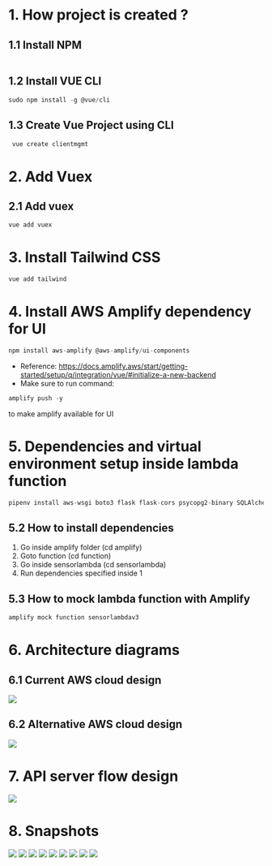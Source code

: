 # 1. How project is created ? #
## 1.1 Install NPM ##
```js

```

## 1.2 Install VUE CLI ##
```js
sudo npm install -g @vue/cli
```

## 1.3 Create Vue Project using CLI ##
```js
 vue create clientmgmt
```

# 2. Add Vuex #
## 2.1 Add vuex ##
```js
vue add vuex
```

# 3. Install Tailwind CSS #
```js
vue add tailwind 
```

# 4. Install AWS Amplify dependency for UI #
```js
npm install aws-amplify @aws-amplify/ui-components
```
- Reference: https://docs.amplify.aws/start/getting-started/setup/q/integration/vue/#initialize-a-new-backend
- Make sure to run command:
```js 
amplify push -y
```
to make amplify available for UI

# 5. Dependencies and virtual environment setup inside lambda function #
```python
pipenv install aws-wsgi boto3 flask flask-cors psycopg2-binary SQLAlchemy SQLAlchemy-serializer
```

## 5.2 How to install dependencies ##
1. Go inside amplify folder (cd amplify)
2. Goto function (cd function)
3. Go inside sensorlambda (cd sensorlambda)
4. Run dependencies specified inside 1

## 5.3 How to mock lambda function with Amplify ##
```python
amplify mock function sensorlambdav3
```

# 6. Architecture diagrams #
## 6.1 Current AWS cloud design ##
<img src="Snapshots/current-design.png"/>

## 6.2 Alternative AWS cloud design ##
<img src="Snapshots/alternative-design.png"/>

# 7. API server flow design #
<img src="Snapshots/api-design.png"/>

# 8. Snapshots #
<img src="Snapshots/img1.png"/>
<img src="Snapshots/img2.png"/>

<img src="Snapshots/img7.png"/>
<img src="Snapshots/img8.png"/>
<img src="Snapshots/img9.png"/>

<img src="Snapshots/img4.png"/>
<img src="Snapshots/img3.png"/>
<img src="Snapshots/img5.png"/>
<img src="Snapshots/img6.png"/>
